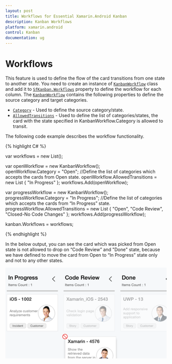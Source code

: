 ```yaml
---
layout: post
title: Workflows for Essential Xamarin.Android Kanban
description: Kanban Workflows
platform: xamarin.android
control: Kanban
documentation: ug
---
```


# Workflows

This feature is used to define the flow of the card transitions from one state to another state. You need to create an instance of [`KanbanWorkflow`](https://help.syncfusion.com/cr/cref_files/xamarin-android/sfkanban/Syncfusion.SfKanban.Android~Syncfusion.SfKanban.Android.KanbanWorkflow.html) class and add it to [`SfKanban.Workflows`](https://help.syncfusion.com/cr/cref_files/xamarin-android/sfkanban/Syncfusion.SfKanban.Android~Syncfusion.SfKanban.Android.SfKanban~Workflows.html) property to define the workflow for each column.  The [`KanbanWorkflow`](https://help.syncfusion.com/cr/cref_files/xamarin-android/sfkanban/Syncfusion.SfKanban.Android~Syncfusion.SfKanban.Android.KanbanWorkflow.html) contains the following properties to define the source category and target categories.

* [`Category`](https://help.syncfusion.com/cr/cref_files/xamarin-android/sfkanban/Syncfusion.SfKanban.Android~Syncfusion.SfKanban.Android.KanbanWorkflow~Category.html)            - Used to define the source category/state.
* [`AllowedTransitions`](https://help.syncfusion.com/cr/cref_files/xamarin-android/sfkanban/Syncfusion.SfKanban.Android~Syncfusion.SfKanban.Android.KanbanWorkflow~AllowedTransitions.html)  - Used to define the list of categories/states, the card with the state specified in KanbanWorkflow.Category is allowed to transit.

The following code example describes the workflow functionality.

{% highlight C# %}

var workflows = new List<KanbanWorkflow>();

var openWorkflow = new KanbanWorkflow();  
openWorkflow.Category = "Open"; 
//Define the list of categories which accepts the cards from Open state.
openWorkflow.AllowedTransitions = new List<object> { "In Progress" }; 
workflows.Add(openWorkflow); 

var progressWorkflow = new KanbanWorkflow(); 
progressWorkflow.Category = "In Progress"; 
//Define the list of categories which accepts the cards from “In Progress” state.
progressWorkflow.AllowedTransitions = new List<object> { "Open", "Code Review", "Closed-No Code Changes" }; 
workflows.Add(progressWorkflow); 

kanban.Workflows = workflows;

{% endhighlight %}


In the below output, you can see the card which was picked from Open state is not allowed to drop on “Code Review” and "Done" state, because we have defined to move the card from Open to “In Progress” state only and not to any other states.


![](kanban_images/Workflows.png)
